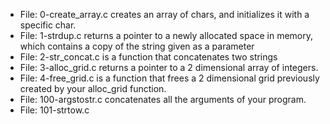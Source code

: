 * File: 0-create_array.c creates an array of chars, and initializes it with a specific char.
* File: 1-strdup.c returns a pointer to a newly allocated space in memory, which contains a copy of the string given as a parameter
* File: 2-str_concat.c is a function that concatenates two strings
* File: 3-alloc_grid.c returns a pointer to a 2 dimensional array of integers.
* File: 4-free_grid.c is a function that frees a 2 dimensional grid previously created by your alloc_grid function.
* File: 100-argstostr.c concatenates all the arguments of your program.
* File: 101-strtow.c
